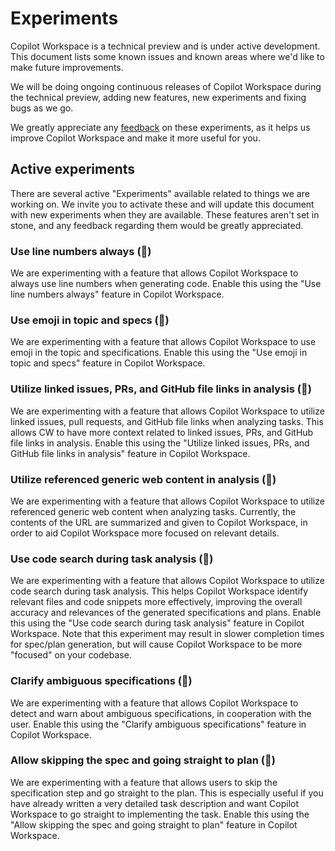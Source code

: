 # Experiments

Copilot Workspace is a technical preview and is under active development. This document lists some known issues and known areas where we'd like to make future improvements.

We will be doing ongoing continuous releases of Copilot Workspace during the technical preview, adding new features, new experiments and fixing bugs as we go. 

We greatly appreciate any [feedback](https://github.com/githubnext/copilot-workspace-user-manual?tab=readme-ov-file#feedback) on these experiments, as it helps us improve Copilot Workspace and make it more useful for you.

## Active experiments

There are several active "Experiments" available related to things we are working on. We invite you to activate these and will update this document with new experiments when they are available. These features aren't set in stone, and any feedback regarding them would be greatly appreciated.

### Use line numbers always (🥼)

We are experimenting with a feature that allows Copilot Workspace to always use line numbers when generating code. Enable this using the "Use line numbers always" feature in Copilot Workspace.

### Use emoji in topic and specs (🥼)

We are experimenting with a feature that allows Copilot Workspace to use emoji in the topic and specifications. Enable this using the "Use emoji in topic and specs" feature in Copilot Workspace.

### Utilize linked issues, PRs, and GitHub file links in analysis (🥼)

We are experimenting with a feature that allows Copilot Workspace to utilize linked issues, pull requests, and GitHub file links when analyzing tasks. This allows CW to have more context related to linked issues, PRs, and GitHub file links in analysis. Enable this using the "Utilize linked issues, PRs, and GitHub file links in analysis" feature in Copilot Workspace.

### Utilize referenced generic web content in analysis (🥼)

We are experimenting with a feature that allows Copilot Workspace to utilize referenced generic web content when analyzing tasks. Currently, the contents of the URL are summarized and given to Copilot Workspace, in order to aid Copilot Workspace more focused on relevant details.

### Use code search during task analysis (🥼)

We are experimenting with a feature that allows Copilot Workspace to utilize code search during task analysis. This helps Copilot Workspace identify relevant files and code snippets more effectively, improving the overall accuracy and relevances of the generated specifications and plans. Enable this using the "Use code search during task analysis" feature in Copilot Workspace. Note that this experiment may result in slower completion times for spec/plan generation, but will cause Copilot Workspace to be more "focused" on your codebase.

### Clarify ambiguous specifications (🥼)

We are experimenting with a feature that allows Copilot Workspace to detect and warn about ambiguous specifications, in cooperation with the user. Enable this using the "Clarify ambiguous specifications" feature in Copilot Workspace.

### Allow skipping the spec and going straight to plan (🥼)

We are experimenting with a feature that allows users to skip the specification step and go straight to the plan. This is especially useful if you have already written a very detailed task description and want Copilot Workspace to go straight to implementing the task. Enable this using the "Allow skipping the spec and going straight to plan" feature in Copilot Workspace.
